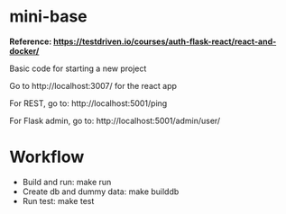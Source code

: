 # mini-base
**Reference: https://testdriven.io/courses/auth-flask-react/react-and-docker/**

Basic code for starting a new project

Go to http://localhost:3007/ for the react app

For REST, go to:
http://localhost:5001/ping

For Flask admin, go to:
http://localhost:5001/admin/user/

# Workflow
- Build and run: make run
- Create db and dummy data: make builddb
- Run test: make test
